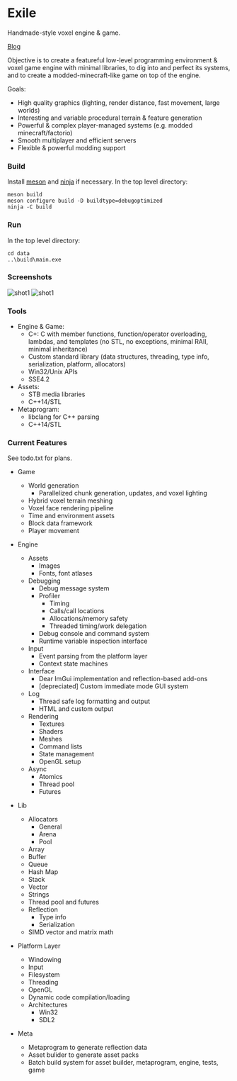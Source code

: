 # Exile
Handmade-style voxel engine &amp; game.  

[Blog](https://thenumbat.github.io/)

Objective is to create a featureful low-level programming environment & voxel game engine with minimal libraries, to dig into and perfect its systems, and to create a modded-minecraft-like game on top of the engine.

Goals:
   - High quality graphics (lighting, render distance, fast movement, large worlds)
   - Interesting and variable procedural terrain & feature generation
   - Powerful &amp; complex player-managed systems (e.g. modded minecraft/factorio)
   - Smooth multiplayer and efficient servers
   - Flexible &amp; powerful modding support

### Build

Install [meson](https://mesonbuild.com/Getting-meson.html) and [ninja](https://github.com/ninja-build/ninja/releases) if necessary.
In the top level directory:

```
meson build
meson configure build -D buildtype=debugoptimized
ninja -C build
```

### Run

In the top level directory:

```
cd data
..\build\main.exe
```
### Screenshots
![shot1](https://i.imgur.com/rZDhSEM.png)
![shot1](https://i.imgur.com/hirAEHY.png)

### Tools
- Engine & Game:
  - C+: C with member functions, function/operator overloading, lambdas, and templates (no STL, no exceptions, minimal RAII, minimal inheritance)
  - Custom standard library (data structures, threading, type info, serialization, platform, allocators)
  - Win32/Unix APIs
  - SSE4.2
- Assets:
  - STB media libraries
  - C++14/STL
- Metaprogram:
  - libclang for C++ parsing
  - C++14/STL

### Current Features

See todo.txt for plans.

- Game
  - World generation 
    - Parallelized chunk generation, updates, and voxel lighting
  - Hybrid voxel terrain meshing
  - Voxel face rendering pipeline
  - Time and environment assets
  - Block data framework
  - Player movement

- Engine
  - Assets
    - Images
    - Fonts, font atlases
  - Debugging
    - Debug message system
    - Profiler
      - Timing
      - Calls/call locations
      - Allocations/memory safety
      - Threaded timing/work delegation
    - Debug console and command system
    - Runtime variable inspection interface
  - Input
    - Event parsing from the platform layer
    - Context state machines
  - Interface
    - Dear ImGui implementation and reflection-based add-ons
    - [depreciated] Custom immediate mode GUI system
  - Log
    - Thread safe log formatting and output
    - HTML and custom output
  - Rendering
    - Textures
    - Shaders
    - Meshes
    - Command lists
    - State management
    - OpenGL setup
  - Async
    - Atomics
    - Thread pool
    - Futures

- Lib
  - Allocators
    - General
    - Arena
    - Pool
  - Array
  - Buffer
  - Queue
  - Hash Map
  - Stack
  - Vector
  - Strings
  - Thread pool and futures
  - Reflection
    - Type info 
    - Serialization
  - SIMD vector and matrix math
- Platform Layer
  - Windowing
  - Input
  - Filesystem
  - Threading
  - OpenGL
  - Dynamic code compilation/loading
  - Architectures
    - Win32
    - SDL2
- Meta
  - Metaprogram to generate reflection data
  - Asset bulider to generate asset packs
  - Batch build system for asset builder, metaprogram, engine, tests, game
